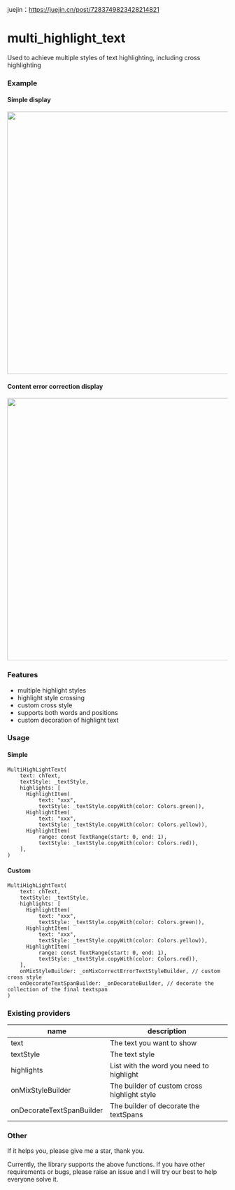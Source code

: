 juejin：https://juejin.cn/post/7283749823428214821

# multi_highlight_text
Used to achieve multiple styles of text highlighting, including cross highlighting

### Example

#### Simple display
<img src="https://raw.githubusercontent.com/pengboboer/multi_highlight_text/master/demo_simple.png" width=600 />

#### Content error correction display
<img src="https://raw.githubusercontent.com/pengboboer/multi_highlight_text/master/demo_correct.png" width=600 />

### Features
* multiple highlight styles
* highlight style crossing
* custom cross style
* supports both words and positions
* custom decoration of highlight text

### Usage

#### Simple
```
MultiHighLightText(
    text: chText,
    textStyle: _textStyle,
    highlights: [
      HighlightItem(
          text: "xxx",
          textStyle: _textStyle.copyWith(color: Colors.green)),
      HighlightItem(
          text: "xxx",
          textStyle: _textStyle.copyWith(color: Colors.yellow)),
      HighlightItem(
          range: const TextRange(start: 0, end: 1),
          textStyle: _textStyle.copyWith(color: Colors.red)),
    ],
)
```
#### Custom
```
MultiHighLightText(
    text: chText,
    textStyle: _textStyle,
    highlights: [
      HighlightItem(
          text: "xxx",
          textStyle: _textStyle.copyWith(color: Colors.green)),
      HighlightItem(
          text: "xxx",
          textStyle: _textStyle.copyWith(color: Colors.yellow)),
      HighlightItem(
          range: const TextRange(start: 0, end: 1),
          textStyle: _textStyle.copyWith(color: Colors.red)),
    ],
    onMixStyleBuilder: _onMixCorrectErrorTextStyleBuilder, // custom cross style
    onDecorateTextSpanBuilder: _onDecorateBuilder, // decorate the collection of the final textspan
)
```
### Existing providers 
| name     | description                                   |
| ------------ | ---------------------------------|
| text          | The text you want to show                    |
| textStyle | The text style |
| highlights | List with the word you need to highlight |
| onMixStyleBuilder | The builder of custom cross highlight style |
| onDecorateTextSpanBuilder | The builder of decorate the textSpans |

### Other
If it helps you, please give me a star, thank you.

Currently, the library supports the above functions. If you have other requirements or bugs, please raise an issue and I will try our best to help everyone solve it.
